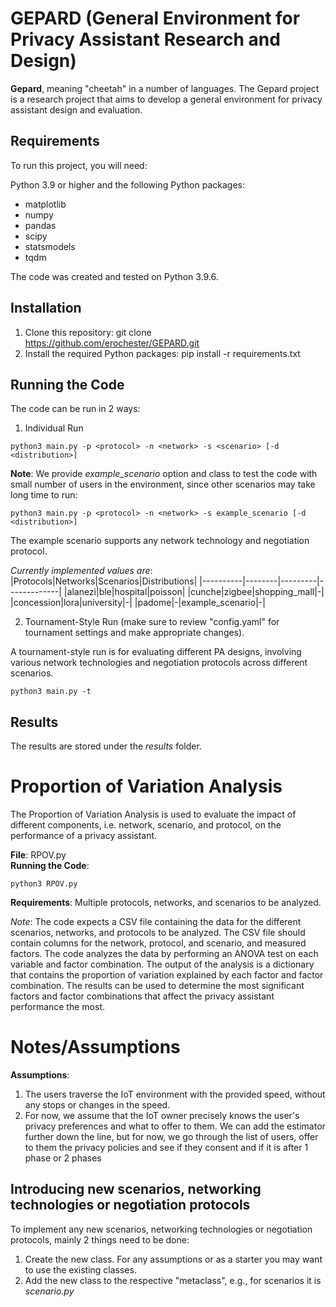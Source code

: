 # GEPARD (General Environment for Privacy Assistant Research and Design)

**Gepard**, meaning "cheetah" in a number of languages. The Gepard project is a research project that aims to develop a general environment for privacy assistant design and evaluation.

## Requirements

To run this project, you will need:

Python 3.9 or higher and the following Python packages:
 * matplotlib
 * numpy
 * pandas
 * scipy
 * statsmodels
 * tqdm

The code was created and tested on Python 3.9.6.

## Installation

1) Clone this repository: git clone https://github.com/erochester/GEPARD.git
2) Install the required Python packages: pip install -r requirements.txt

## Running the Code

The code can be run in 2 ways:
1) Individual Run
```
python3 main.py -p <protocol> -n <network> -s <scenario> [-d <distribution>]
```
**Note**: We provide _example_scenario_ option and class to test the code with small number of users in the environment, since other scenarios may take long time to run:
```
python3 main.py -p <protocol> -n <network> -s example_scenario [-d <distribution>]
```
The example scenario supports any network technology and negotiation protocol.

_Currently implemented values are_:
|Protocols|Networks|Scenarios|Distributions|
|----------|--------|---------|-------------|
|alanezi|ble|hospital|poisson|
|cunche|zigbee|shopping_mall|-|
|concession|lora|university|-|
|padome|-|example_scenario|-|

2) Tournament-Style Run (make sure to review "config.yaml" for tournament settings and make appropriate changes).

A tournament-style run is for evaluating different PA designs, involving various network technologies and negotiation protocols across different scenarios.
```
python3 main.py -t
```
## Results

The results are stored under the _results_ folder.

# Proportion of Variation Analysis

The Proportion of Variation Analysis is used to evaluate the impact of different components, i.e. network, scenario, and protocol, on the performance of a privacy assistant. 

**File**: RPOV.py\
**Running the Code**: 
```
python3 RPOV.py
```
**Requirements**: Multiple protocols, networks, and scenarios to be analyzed.

_Note_: The code expects a CSV file containing the data for the different scenarios, networks, and protocols to be analyzed. The CSV file should contain columns for the network, protocol, and scenario, and measured factors. The code analyzes the data by performing an ANOVA test on each variable and factor combination. The output of the analysis is a dictionary that contains the proportion of variation explained by each factor and factor combination. The results can be used to determine the most significant factors and factor combinations that affect the privacy assistant performance the most.

# Notes/Assumptions

**Assumptions**:

1. The users traverse the IoT environment with the provided speed, without any stops or changes in the speed.
2. For now, we assume that the IoT owner precisely knows the user's privacy preferences and what to offer to them. We can add the estimator further down the line, but for now, we go through the list of users, offer to them the privacy policies and see if they consent and if it is after 1 phase or 2 phases

## Introducing new scenarios, networking technologies or negotiation protocols

To implement any new scenarios, networking technologies or negotiation protocols, mainly 2 things need to be done:
1. Create the new class. For any assumptions or as a starter you may want to use the existing classes.
2. Add the new class to the respective "metaclass", e.g., for scenarios it is _scenario.py_
